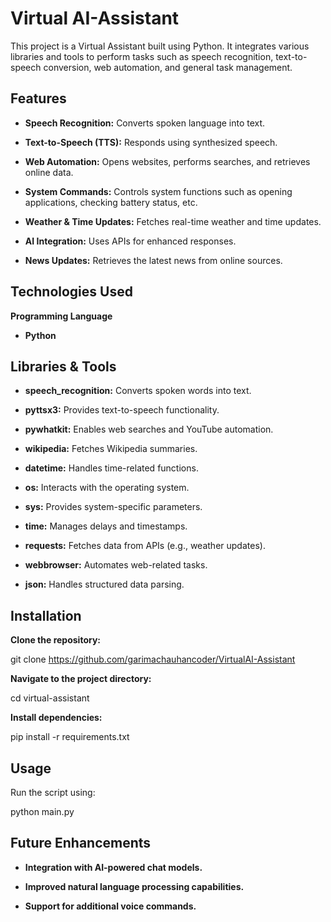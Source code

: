 # **Virtual AI-Assistant**

This project is a Virtual Assistant built using Python. It integrates various libraries and tools to perform tasks such as speech recognition, text-to-speech conversion, web automation, and general task management.

## **Features**

- **Speech Recognition:** Converts spoken language into text.

- **Text-to-Speech (TTS):** Responds using synthesized speech.

- **Web Automation:** Opens websites, performs searches, and retrieves online data.

- **System Commands:** Controls system functions such as opening applications, checking battery status, etc.

- **Weather & Time Updates:** Fetches real-time weather and time updates.

- **AI Integration:** Uses APIs for enhanced responses.

- **News Updates:** Retrieves the latest news from online sources.

## **Technologies Used**

**Programming Language**

- **Python**

## **Libraries & Tools**

- **speech_recognition:** Converts spoken words into text.

- **pyttsx3:** Provides text-to-speech functionality.

- **pywhatkit:** Enables web searches and YouTube automation.

- **wikipedia:** Fetches Wikipedia summaries.

- **datetime:** Handles time-related functions.

- **os:** Interacts with the operating system.

- **sys:** Provides system-specific parameters.

- **time:** Manages delays and timestamps.

- **requests:** Fetches data from APIs (e.g., weather updates).

- **webbrowser:** Automates web-related tasks.

- **json:** Handles structured data parsing.

## **Installation**

**Clone the repository:**

git clone https://github.com/garimachauhancoder/VirtualAI-Assistant

**Navigate to the project directory:**

cd virtual-assistant

**Install dependencies:**

pip install -r requirements.txt

## **Usage**

Run the script using:

python main.py

## **Future Enhancements**

- **Integration with AI-powered chat models.**

- **Improved natural language processing capabilities.**

- **Support for additional voice commands.**
